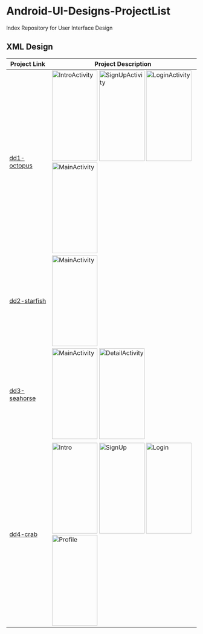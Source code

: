 # Android-UI-Designs-ProjectList
Index Repository for User Interface Design

## XML Design

| Project Link | Project Description |
|----------|----------|
| [dd1-octopus](https://github.com/KhinSuSuChit/dd1-octopus) | <img width="120" height="240" alt="IntroActivity" src="https://github.com/user-attachments/assets/f16b145a-7770-41ee-9252-bf0ccb14380d" /> <img width="120" height="240" alt="SignUpActivity" src="https://github.com/user-attachments/assets/f91f0cd8-fc92-4839-9c24-a1bae85ca96f" /> <img width="120" height="240" alt="LoginActivity" src="https://github.com/user-attachments/assets/00ee3d56-e3b5-4870-a447-a0abb3cfe0e2" /> <img width="120" height="240" alt="MainActivity" src="https://github.com/user-attachments/assets/82336b4b-6b7c-4531-b5d0-5688456e5dd3" />
| [dd2-starfish](https://github.com/KhinSuSuChit/dd2-starfish) | <img width="120" height="240" alt="MainActivity" src="https://github.com/user-attachments/assets/dc4579fd-2254-4ffd-9e3e-4e4eff8d3501" /> |
| [dd3-seahorse](https://github.com/KhinSuSuChit/dd3-seahorse) | <img width="120" height="240" alt="MainActivity" src="https://github.com/user-attachments/assets/dc79feda-fa30-4d4b-b99d-43072e171a4a" /> <img width="120" height="240" alt="DetailActivity" src="https://github.com/user-attachments/assets/c94aa36e-a487-4aa3-a741-ba20756e8b0e" />
| [dd4-crab](https://github.com/KhinSuSuChit/dd4-crab) | <img width="120" height="240" alt="Intro" src="https://github.com/user-attachments/assets/46bc1c90-d7fa-43cd-92a2-ee8c998e5d56" /> <img width="120" height="240" alt="SignUp" src="https://github.com/user-attachments/assets/fccfd7ad-f074-4e16-8573-9806a897de1e" /> <img width="120" height="240" alt="Login" src="https://github.com/user-attachments/assets/9c9e7665-c397-488b-b2e2-74e8416965cc" /> <img width="120" height="240" alt="Profile" src="https://github.com/user-attachments/assets/1469d9df-8d8f-4a2a-a220-fa864ed5e241" />


